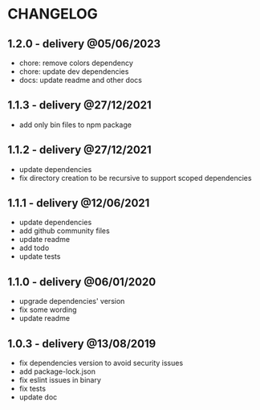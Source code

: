 # CHANGELOG

## 1.2.0 - delivery @05/06/2023

- chore: remove colors dependency
- chore: update dev dependencies
- docs: update readme and other docs

## 1.1.3 - delivery @27/12/2021

- add only bin files to npm package

## 1.1.2 - delivery @27/12/2021

- update dependencies
- fix directory creation to be recursive to support scoped dependencies

## 1.1.1 - delivery @12/06/2021

- update dependencies
- add github community files
- update readme
- add todo
- update tests

## 1.1.0 - delivery @06/01/2020

- upgrade dependencies' version
- fix some wording
- update readme

## 1.0.3 - delivery @13/08/2019

- fix dependencies version to avoid security issues
- add package-lock.json
- fix eslint issues in binary
- fix tests
- update doc
